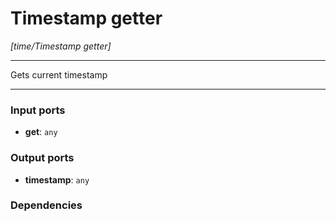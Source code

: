 # Timestamp getter

_[time/Timestamp getter]_

---

Gets current timestamp  

---

### Input ports

* __get__: ` any `

### Output ports

* __timestamp__: ` any `

### Dependencies





